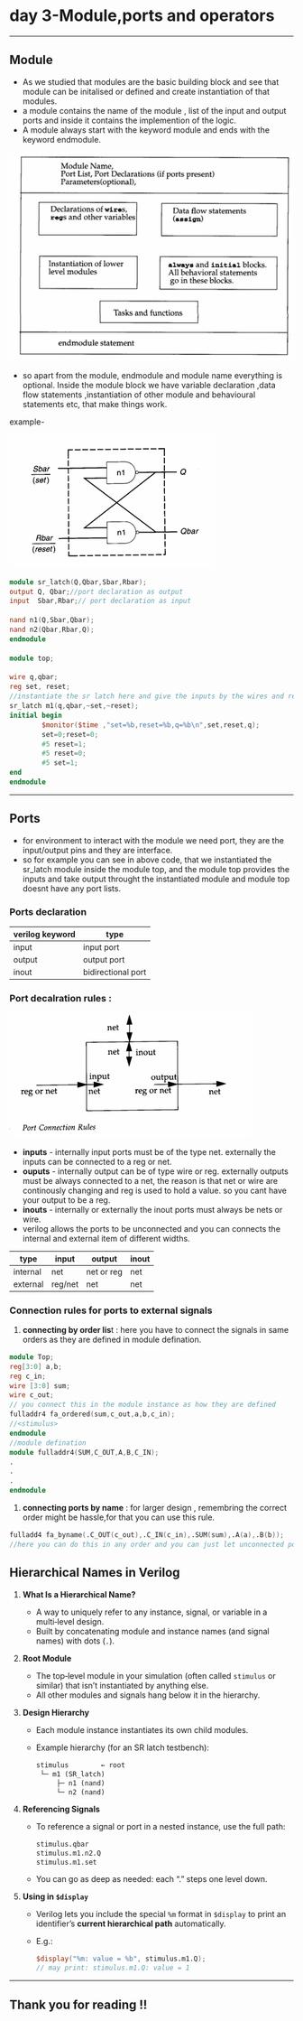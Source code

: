 # day 3-Module,ports and operators

---

## Module

- As we studied that modules are the basic building block and see that module can be initalised or defined and create instantiation of that modules.
- a module contains the name of the module , list of the input and output ports and inside it contains the implemention of the logic.
- A module always start with the keyword module and ends with the keyword endmodule.

![image.png](images/image.png)

- so apart from the module, endmodule and module name everything is optional. Inside the module block we have variable declaration ,data flow statements ,instantiation of other module and behavioural statements etc, that make things work.

example- 

![image.png](images/image%201.png)

```verilog
module sr_latch(Q,Qbar,Sbar,Rbar);
output Q, Qbar;//port declaration as output 
input  Sbar,Rbar;// port declaration as input

nand n1(Q,Sbar,Qbar);
nand n2(Qbar,Rbar,Q);
endmodule

module top;

wire q,qbar; 
reg set, reset;
//instantiate the sr latch here and give the inputs by the wires and regs variables
sr_latch m1(q,qbar,~set,~reset);
initial begin
		$monitor($time ,"set=%b,reset=%b,q=%b\n",set,reset,q);
		set=0;reset=0;
		#5 reset=1;
		#5 reset=0;
		#5 set=1;
end 
endmodule 
```

---

## Ports

- for environment to interact with the module we need port, they are the input/output pins and they are interface.
- so for example you can see in above code, that we instantiated the sr_latch module inside the module top, and the module top provides the inputs and take output throught the instantiated module and module top doesnt have any port lists.

### Ports declaration

| verilog keyword  | type  |
| --- | --- |
| input  | input port |
| output  | output port  |
| inout | bidirectional port  |

### Port decalration rules :

![image.png](images/image%202.png)

- **inputs** - internally input ports must be of the type net. externally the inputs can be connected to a reg or net.
- **ouputs** - internally output can be of type wire or reg. externally outputs must be always connected to a net, the reason is that net or wire are continously changing and reg is used to hold a value. so you cant have your output to be a reg.
- **inouts** - internally or externally the inout ports must always be nets or wire.
- verilog allows the ports to be unconnected and you can connects the internal and external item of different widths.

| type  | input  | output | inout |
| --- | --- | --- | --- |
| internal | net | net or reg | net |
| external | reg/net | net | net  |

### Connection rules for ports to external signals

1. **connecting by order lis**t : here you have to connect the signals in same orders as they are defined in module defination.

```verilog
module Top;
reg[3:0] a,b;
reg c_in;
wire [3:0] sum;
wire c_out;
// you connect this in the module instance as how they are defined
fulladdr4 fa_ordered(sum,c_out,a,b,c_in);
//<stimulus>
endmodule
//module defination
module fulladdr4(SUM,C_OUT,A,B,C_IN);
.
.
.
endmodule 
```

1. **connecting ports by name** : for larger design , remembring the correct order might be hassle,for that you can use this rule.

```verilog
fulladd4 fa_byname(.C_OUT(c_out),.C_IN(c_in),.SUM(sum),.A(a),.B(b));
//here you can do this in any order and you can just let unconnected ports and dont connect them with anything.
```

## **Hierarchical Names in Verilog**

1. **What Is a Hierarchical Name?**
    - A way to uniquely refer to any instance, signal, or variable in a multi‑level design.
    - Built by concatenating module and instance names (and signal names) with dots (`.`).
2. **Root Module**
    - The top‑level module in your simulation (often called `stimulus` or similar) that isn’t instantiated by anything else.
    - All other modules and signals hang below it in the hierarchy.
3. **Design Hierarchy**
    - Each module instance instantiates its own child modules.
    - Example hierarchy (for an SR latch testbench):
        
        ```
        stimulus        ← root
         └─ m1 (SR_latch)
             ├─ n1 (nand)
             └─ n2 (nand)
        
        ```
        
4. **Referencing Signals**
    - To reference a signal or port in a nested instance, use the full path:
        
        ```
        stimulus.qbar
        stimulus.m1.n2.Q
        stimulus.m1.set
        
        ```
        
    - You can go as deep as needed: each “.” steps one level down.
5. **Using in `$display`**
    - Verilog lets you include the special `%m` format in `$display` to print an identifier’s **current hierarchical path** automatically.
    - E.g.:
        
        ```verilog
        $display("%m: value = %b", stimulus.m1.Q);
        // may print: stimulus.m1.Q: value = 1
        ```

---
## Thank you for reading !!